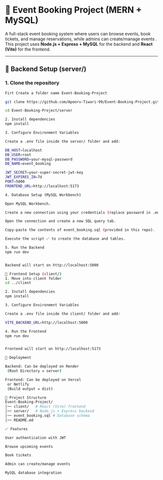 # 🎫 Event Booking Project (MERN + MySQL)

A full-stack event booking system where users can browse events, book tickets, and manage reservations, while admins can create/manage events .  
This project uses **Node.js + Express + MySQL** for the backend and **React (Vite)** for the frontend.

---

## 📌 Backend Setup (server/)

### 1. Clone the repository
```bash
Firt Create a folder name Event-Booking-Project

git clone https://github.com/Apoorv-Tiwari-99/Event-Booking-Project.git

cd Event-Booking-Project/server

2. Install dependencies
npm install

3. Configure Environment Variables

Create a .env file inside the server/ folder and add:

DB_HOST=localhost
DB_USER=root
DB_PASSWORD=your-mysql-password
DB_NAME=event_booking

JWT_SECRET=your-super-secret-jwt-key
JWT_EXPIRES_IN=7d
PORT=5000
FRONTEND_URL=http://localhost:5173

4. Database Setup (MySQL Workbench)

Open MySQL Workbench.

Create a new connection using your credentials (replace password in .env with yours).

Open the connection and create a new SQL query tab.

Copy-paste the contents of event_booking.sql (provided in this repo).

Execute the script ✅ to create the database and tables.

5. Run the Backend
npm run dev


Backend will start on http://localhost:5000

📌 Frontend Setup (client/)
1. Move into client folder
cd ../client

2. Install dependencies
npm install

3. Configure Environment Variables

Create a .env file inside the client/ folder and add:

VITE_BACKEND_URL=http://localhost:5000

4. Run the Frontend
npm run dev


Frontend will start on http://localhost:5173

🚀 Deployment

Backend: Can be deployed on Render
 (Root Directory = server)

Frontend: Can be deployed on Vercel
 or Netlify
 (Build output = dist)

📂 Project Structure
Event-Booking-Project/
│── client/   # React (Vite) frontend
│── server/   # Node.js + Express backend
│── event_booking.sql # Database schema
│── README.md

✅ Features

User authentication with JWT

Browse upcoming events

Book tickets

Admin can create/manage events

MySQL database integration
